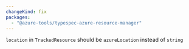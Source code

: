 ```yaml
---
changeKind: fix
packages:
  - "@azure-tools/typespec-azure-resource-manager"
---
```


`location` in `TrackedResource` should be `azureLocation` instead of `string`